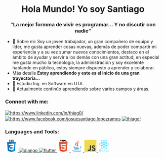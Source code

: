 <h1 align="center">Hola Mundo! Yo soy Santiago</h1>
<h3 align="center">"La mejor formma de vivir es programar... Y no discutir con nadie"</h3>

- 📄 Sobre mi: Soy un joven trabajador, un gran compañero de equipo y líder, me gusta aprender cosas nuevas, además de poder compartir mi experiencia y a su vez sumar nuevos conocimientos, destaco en el ámbito de ayudar y servir a los demás con una gran actitud, en especial me gusta mucho la tecnología, la administración y soy excelente hablando en público, estoy siempre dispuesto a aprender y colaborar.
- Más detalle **Estoy aprendiendo y este es el inicio de una gran trayectoria...**
- 🔭 Estudio Ing. en Software en UTA
- 🌱 Actualmente continúo aprendiendo sobre varios campos y áreas.
  
<h3 align="left">Connect with me:</h3>
<p align="left">
<a href="https://linkedin.com/in/https://www.linkedin.com/in/thiag0/" target="blank"><img align="center" src="https://raw.githubusercontent.com/rahuldkjain/github-profile-readme-generator/master/src/images/icons/Social/linked-in-alt.svg" alt="https://www.linkedin.com/in/thiag0/" height="30" width="40" /></a>
<a href="https://fb.com/https://www.facebook.com/josuesantiago.lopezramos" target="blank"><img align="center" src="https://raw.githubusercontent.com/rahuldkjain/github-profile-readme-generator/master/src/images/icons/Social/facebook.svg" alt="https://www.facebook.com/josuesantiago.lopezramos" height="30" width="40" /></a>
<a href="https://www.youtube.com/c/thiago!" target="blank"><img align="center" src="https://raw.githubusercontent.com/rahuldkjain/github-profile-readme-generator/master/src/images/icons/Social/youtube.svg" alt="thiago!" height="30" width="40" /></a>
</p>

<h3 align="left">Languages and Tools:</h3>
<p align="left"> <a href="https://www.w3schools.com/css/" target="_blank" rel="noreferrer"> <img src="https://raw.githubusercontent.com/devicons/devicon/master/icons/css3/css3-original-wordmark.svg" alt="css3" width="40" height="40"/> </a> <a href="https://www.djangoproject.com/" target="_blank" rel="noreferrer"> <img src="https://cdn.worldvectorlogo.com/logos/django.svg" alt="django" width="40" height="40"/> </a> <a href="https://flutter.dev" target="_blank" rel="noreferrer"> <img src="https://www.vectorlogo.zone/logos/flutterio/flutterio-icon.svg" alt="flutter" width="40" height="40"/> </a> <a href="https://www.w3.org/html/" target="_blank" rel="noreferrer"> <img src="https://raw.githubusercontent.com/devicons/devicon/master/icons/html5/html5-original-wordmark.svg" alt="html5" width="40" height="40"/> </a> <a href="https://www.java.com" target="_blank" rel="noreferrer"> <img src="https://raw.githubusercontent.com/devicons/devicon/master/icons/java/java-original.svg" alt="java" width="40" height="40"/> </a> <a href="https://developer.mozilla.org/en-US/docs/Web/JavaScript" target="_blank" rel="noreferrer"> <img src="https://raw.githubusercontent.com/devicons/devicon/master/icons/javascript/javascript-original.svg" alt="javascript" width="40" height="40"/> </a> <a href="https://reactjs.org/" target="_blank" rel="noreferrer"> <img src="https://raw.githubusercontent.com/devicons/devicon/master/icons/react/react-original-wordmark.svg" alt="react" width="40" height="40"/> </a> </p>


